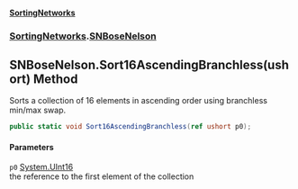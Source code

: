 #### [SortingNetworks](./index.md 'index')
### [SortingNetworks](./SortingNetworks.md 'SortingNetworks').[SNBoseNelson](./SortingNetworks-SNBoseNelson.md 'SortingNetworks.SNBoseNelson')
## SNBoseNelson.Sort16AscendingBranchless(ushort) Method
Sorts a collection of 16 elements in ascending order using branchless min/max swap.  
```csharp
public static void Sort16AscendingBranchless(ref ushort p0);
```
#### Parameters
<a name='SortingNetworks-SNBoseNelson-Sort16AscendingBranchless(ushort)-p0'></a>
`p0` [System.UInt16](https://docs.microsoft.com/en-us/dotnet/api/System.UInt16 'System.UInt16')  
the reference to the first element of the collection  
  
